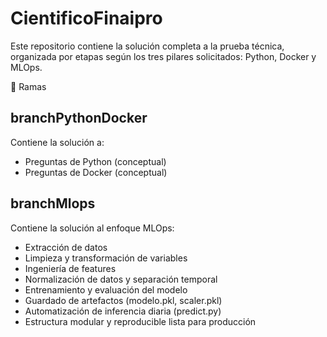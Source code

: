 # CientificoFinaipro

Este repositorio contiene la solución completa a la prueba técnica, organizada por etapas según los tres pilares solicitados: Python, Docker y MLOps.

🔀 Ramas
## branchPythonDocker
Contiene la solución a:
- Preguntas de Python (conceptual)
- Preguntas de Docker  (conceptual)

## branchMlops
Contiene la solución al enfoque MLOps:
- Extracción de datos
- Limpieza y transformación de variables
- Ingeniería de features
- Normalización de datos y separación temporal
- Entrenamiento y evaluación del modelo
- Guardado de artefactos (modelo.pkl, scaler.pkl)
- Automatización de inferencia diaria (predict.py)
- Estructura modular y reproducible lista para producción
